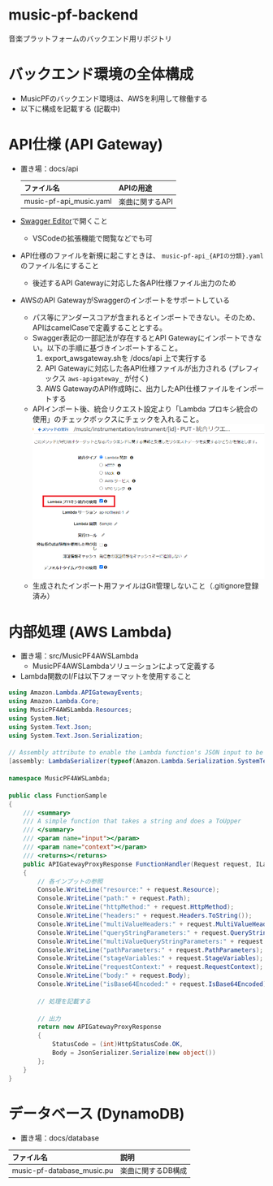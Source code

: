 # music-pf-backend
音楽プラットフォームのバックエンド用リポジトリ

# バックエンド環境の全体構成

* MusicPFのバックエンド環境は、AWSを利用して稼働する
* 以下に構成を記載する (記載中)

<!--
```plantuml
@startuml
:Hello world;
:this is section1;
@enduml
```
-->

# API仕様 (API Gateway)

* 置き場：docs/api

  |ファイル名 |APIの用途 |
  |:-- |:-- |
  |music-pf-api_music.yaml |楽曲に関するAPI |

* [Swagger Editor](https://editor.swagger.io/)で開くこと
  * VSCodeの拡張機能で閲覧などでも可
* API仕様のファイルを新規に起こすときは、 `music-pf-api_{APIの分類}.yaml` のファイル名にすること
  * 後述するAPI Gatewayに対応した各API仕様ファイル出力のため
* AWSのAPI GatewayがSwaggerのインポートをサポートしている
  * パス等にアンダースコアが含まれるとインポートできない。そのため、APIはcamelCaseで定義することとする。
  * Swagger表記の一部記法が存在するとAPI Gatewayにインポートできない。以下の手順に基づきインポートすること。
    1. export_awsgateway.shを /docs/api 上で実行する
    1. API Gatewayに対応した各API仕様ファイルが出力される (プレフィックス `aws-apigateway_` が付く)
    1. AWS GatewayのAPI作成時に、出力したAPI仕様ファイルをインポートする
  * APIインポート後、統合リクエスト設定より「Lambda プロキシ統合の使用」のチェックボックスにチェックを入れること。
    ![APIGateway - 統合リクエスト設定画面](images/APIGateway_IntegrationRequestSetting.png)
  * 生成されたインポート用ファイルはGit管理しないこと（.gitignore登録済み）

# 内部処理 (AWS Lambda)

* 置き場：src/MusicPF4AWSLambda
  * MusicPF4AWSLambdaソリューションによって定義する
* Lambda関数のI/Fは以下フォーマットを使用すること
```csharp
using Amazon.Lambda.APIGatewayEvents;
using Amazon.Lambda.Core;
using MusicPF4AWSLambda.Resources;
using System.Net;
using System.Text.Json;
using System.Text.Json.Serialization;

// Assembly attribute to enable the Lambda function's JSON input to be converted into a .NET class.
[assembly: LambdaSerializer(typeof(Amazon.Lambda.Serialization.SystemTextJson.DefaultLambdaJsonSerializer))]

namespace MusicPF4AWSLambda;

public class FunctionSample
{
    /// <summary>
    /// A simple function that takes a string and does a ToUpper
    /// </summary>
    /// <param name="input"></param>
    /// <param name="context"></param>
    /// <returns></returns>
    public APIGatewayProxyResponse FunctionHandler(Request request, ILambdaContext context)
    {
        // 各インプットの参照
        Console.WriteLine("resource:" + request.Resource);
        Console.WriteLine("path:" + request.Path);
        Console.WriteLine("httpMethod:" + request.HttpMethod);
        Console.WriteLine("headers:" + request.Headers.ToString());
        Console.WriteLine("multiValueHeaders:" + request.MultiValueHeaders.ToString());
        Console.WriteLine("queryStringParameters:" + request.QueryStringParameters);
        Console.WriteLine("multiValueQueryStringParameters:" + request.MultiValueQueryStringParameters);
        Console.WriteLine("pathParameters:" + request.PathParameters);
        Console.WriteLine("stageVariables:" + request.StageVariables);
        Console.WriteLine("requestContext:" + request.RequestContext);
        Console.WriteLine("body:" + request.Body);
        Console.WriteLine("isBase64Encoded:" + request.IsBase64Encoded);

        // 処理を記載する

        // 出力
        return new APIGatewayProxyResponse
        {
            StatusCode = (int)HttpStatusCode.OK,
            Body = JsonSerializer.Serialize(new object())
        };
    }
}
```

# データベース (DynamoDB)

* 置き場：docs/database

|ファイル名 |説明 |
|:-- |:-- |
|music-pf-database_music.pu |楽曲に関するDB構成 |
